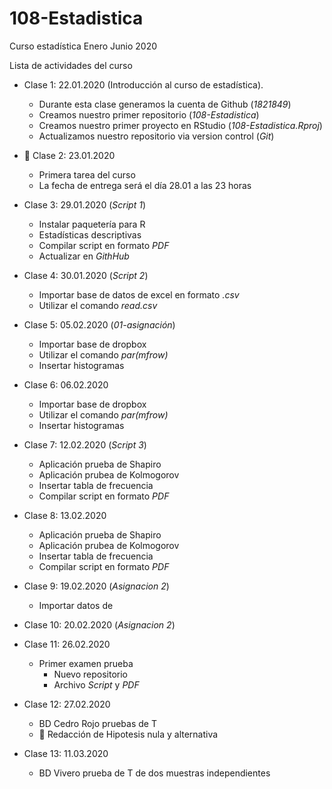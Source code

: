 # 108-Estadistica
Curso estadística Enero Junio 2020

Lista de actividades del curso

+ Clase 1: 22.01.2020 (Introducción al curso de estadística).
  + Durante esta clase generamos la cuenta de Github (*1821849*)
  + Creamos nuestro primer repositorio (*108-Estadistica*)
  + Creamos nuestro primer proyecto en RStudio (*108-Estadistica.Rproj*)
  + Actualizamos nuestro repositorio via version control (*Git*)

+ :paperclip: Clase 2: 23.01.2020
  + Primera tarea del curso
  + La fecha de entrega será el día 28.01 a las 23 horas

+ Clase 3: 29.01.2020 (*Script 1*)
  + Instalar paquetería para R
  + Estadísticas descriptivas
  + Compilar script en formato *PDF*
  + Actualizar en *GithHub*
  
+ Clase 4: 30.01.2020 (*Script 2*)
  + Importar base de datos de excel en formato *.csv*
  + Utilizar el comando *read.csv*
  
+ Clase 5: 05.02.2020 (*01-asignación*)
  + Importar base de dropbox
  + Utilizar el comando *par(mfrow)*
  + Insertar histogramas

+ Clase 6: 06.02.2020
  + Importar base de dropbox
  + Utilizar el comando *par(mfrow)*
  + Insertar histogramas  

+ Clase 7: 12.02.2020 (*Script 3*)
  + Aplicación prueba de Shapiro
  + Aplicación prubea de Kolmogorov
  + Insertar tabla de frecuencia
  + Compilar script en formato *PDF*

+ Clase 8: 13.02.2020
  + Aplicación prueba de Shapiro
  + Aplicación prubea de Kolmogorov
  + Insertar tabla de frecuencia
  + Compilar script en formato *PDF*

+ Clase 9: 19.02.2020 (*Asignacion 2*)
  + Importar datos de 

+ Clase 10: 20.02.2020 (*Asignacion 2*)


+ Clase 11: 26.02.2020
  + Primer examen prueba
    + Nuevo repositorio
    + Archivo *Script* y *PDF*

+ Clase 12: 27.02.2020
  + BD Cedro Rojo pruebas de T
  + :dart: Redacción de Hipotesis nula y alternativa
  
+ Clase 13: 11.03.2020
  + BD Vivero prueba de T de dos muestras independientes
  